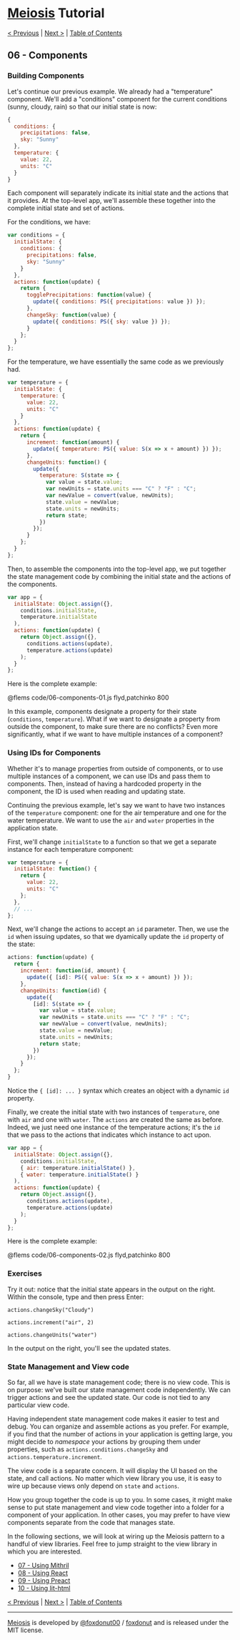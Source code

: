 # [Meiosis](https://meiosis.js.org) Tutorial

[< Previous](05-meiosis-with-patchinko.html) |
[Next >](07-using-mithril.html) |
[Table of Contents](toc.html)

## 06 - Components

### Building Components

Let's continue our previous example. We already had a "temperature" component. We'll add a
"conditions" component for the current conditions (sunny, cloudy, rain) so that our initial
state is now:

```js
{
  conditions: {
    precipitations: false,
    sky: "Sunny"
  },
  temperature: {
    value: 22,
    units: "C"
  }
}
```

Each component will separately indicate its initial state and the actions that it provides.
At the top-level app, we'll assemble these together into the complete initial state and set
of actions.

For the conditions, we have:

```js
var conditions = {
  initialState: {
    conditions: {
      precipitations: false,
      sky: "Sunny"
    }
  },
  actions: function(update) {
    return {
      togglePrecipitations: function(value) {
        update({ conditions: PS({ precipitations: value }) });
      },
      changeSky: function(value) {
        update({ conditions: PS({ sky: value }) });
      }
    };
  }
};
```

For the temperature, we have essentially the same code as we previously had.

```js
var temperature = {
  initialState: {
    temperature: {
      value: 22,
      units: "C"
    }
  },
  actions: function(update) {
    return {
      increment: function(amount) {
        update({ temperature: PS({ value: S(x => x + amount) }) });
      },
      changeUnits: function() {
        update({
          temperature: S(state => {
            var value = state.value;
            var newUnits = state.units === "C" ? "F" : "C";
            var newValue = convert(value, newUnits);
            state.value = newValue;
            state.units = newUnits;
            return state;
          })
        });
      }
    };
  }
};
```

Then, to assemble the components into the top-level app, we put together the state management
code by combining the initial state and the actions of the components.

```js
var app = {
  initialState: Object.assign({},
    conditions.initialState,
    temperature.initialState
  ),
  actions: function(update) {
    return Object.assign({},
      conditions.actions(update),
      temperature.actions(update)
    );
  }
};
```

Here is the complete example:

@flems code/06-components-01.js flyd,patchinko 800

In this example, components designate a property for their state (`conditions`, `temperature`).
What if we want to designate a property from outside the component, to make sure there are no
conflicts? Even more significantly, what if we want to have multiple instances of a component?

### Using IDs for Components

Whether it's to manage properties from outside of components, or to use multiple instances of
a component, we can use IDs and pass them to components. Then, instead of having a hardcoded
property in the component, the ID is used when reading and updating state.

Continuing the previous example, let's say we want to have two instances of the `temperature`
component: one for the air temperature and one for the water temperature. We want to use the
`air` and `water` properties in the application state.

First, we'll change `initialState` to a function so that we get a separate instance for
each temperature component:

```js
var temperature = {
  initialState: function() {
    return {
      value: 22,
      units: "C"
    };
  },
  // ...
};
```

Next, we'll change the actions to accept an `id` parameter. Then, we use the `id` when issuing
updates, so that we dyamically update the `id` property of the state:

```js
actions: function(update) {
  return {
    increment: function(id, amount) {
      update({ [id]: PS({ value: S(x => x + amount) }) });
    },
    changeUnits: function(id) {
      update({
        [id]: S(state => {
          var value = state.value;
          var newUnits = state.units === "C" ? "F" : "C";
          var newValue = convert(value, newUnits);
          state.value = newValue;
          state.units = newUnits;
          return state;
        })
      });
    }
  };
}
```

Notice the `{ [id]: ... }` syntax which creates an object with a dynamic `id` property.

Finally, we create the initial state with two instances of `temperature`, one with `air`
and one with `water`. The `actions` are created the same as before. Indeed, we just need
one instance of the temperature actions; it's the `id` that we pass to the actions that
indicates which instance to act upon.

```js
var app = {
  initialState: Object.assign({},
    conditions.initialState,
    { air: temperature.initialState() },
    { water: temperature.initialState() }
  ),
  actions: function(update) {
    return Object.assign({},
      conditions.actions(update),
      temperature.actions(update)
    );
  }
};
```

Here is the complete example:

@flems code/06-components-02.js flyd,patchinko 800

### Exercises

Try it out: notice that the initial state appears in the output on the right. Within the console,
type and then press Enter:

`actions.changeSky("Cloudy")`

`actions.increment("air", 2)`

`actions.changeUnits("water")`

In the output on the right, you'll see the updated states.

### State Management and View code

So far, all we have is state management code; there is no view code. This is on purpose:
we've built our state management code independently. We can trigger actions and see the
updated state. Our code is not tied to any particular view code.

Having independent state management code makes it easier to test and debug. You can organize
and assemble actions as you prefer. For example, if you find that the number of actions in
your application is getting large, you might decide to _namespace_ your actions by grouping
them under properties, such as `actions.conditions.changeSky` and
`actions.temperature.increment`.

The view code is a separate concern. It will display the UI based on the state, and call
actions. No matter which view library you use, it is easy to wire up because views only
depend on `state` and `actions`.

How you group together the code is up to you. In some cases, it might make sense to put state
management and view code together into a folder for a component of your application. In other
cases, you may prefer to have view components separate from the code that manages state.

In the following sections, we will look at wiring up the Meiosis pattern to a handful of
view libraries. Feel free to jump straight to the view library in which you are interested.

- [07 - Using Mithril](07-using-mithril.html)
- [08 - Using React](08-using-react.html)
- [09 - Using Preact](09-using-preact.html)
- [10 - Using lit-html](10-using-lit-html.html)

[< Previous](05-meiosis-with-patchinko.html) |
[Next >](07-using-mithril.html) |
[Table of Contents](toc.html)

-----

[Meiosis](https://meiosis.js.org) is developed by [@foxdonut00](http://twitter.com/foxdonut00) / [foxdonut](https://github.com/foxdonut) and is released under the MIT license.
